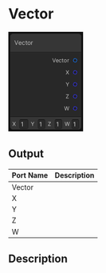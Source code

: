 # Vector
![Mixture.VectorNode](../../images/Mixture.VectorNode.png)

## Output
Port Name | Description
--- | ---
Vector | 
X | 
Y | 
Z | 
W | 

## Description

